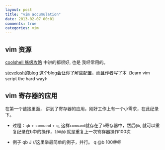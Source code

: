 ```yaml
---
layout: post
title: "vim accumulation"
date: 2013-02-07 00:01
comments: true
categories: vim
---
```


vim 资源
------


[coolshell 练级攻略](http://coolshell.cn/articles/5426.html) 中讲的都很好, 也是
我经常用的。


[stevelosh的blog](http://stevelosh.com/blog/2010/09/coming-home-to-vim/)
这个blog会让你了解些配置，而且作者写了本《learn vim script the hard way》


vim 寄存器的应用
----------

在第一个链接里面， 讲到了寄存器的应用，刚好工作上有一个小需求，在此纪录下。

* 过程：`qb` + `command` + `q`, 这样`command`就存在了`b`寄存器中，然后`@b`,
  就可以重复纪录在b中的操作，`100@@` 就是重复上一次寄存器操作100次 

* 例子
        qb
        J       //这里举最简单的例子，并行。
        q
        @b
        100@@
